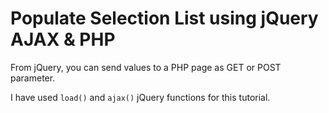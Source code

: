 # Populate Selection List using jQuery AJAX & PHP

From jQuery, you can send values to a PHP page as GET or POST parameter.

I have used `load()` and `ajax()` jQuery functions for this tutorial.

